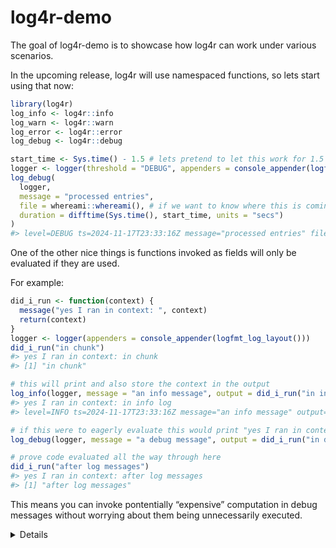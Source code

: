 
<!-- README.md is generated from README.Rmd. Please edit that file -->

# log4r-demo

<!-- badges: start -->

<!-- badges: end -->

The goal of log4r-demo is to showcase how log4r can work under various
scenarios.

In the upcoming release, log4r will use namespaced functions, so lets
start using that now:

``` r
library(log4r)
log_info <- log4r::info
log_warn <- log4r::warn
log_error <- log4r::error
log_debug <- log4r::debug
```

``` r
start_time <- Sys.time() - 1.5 # lets pretend to let this work for 1.5 seconds
logger <- logger(threshold = "DEBUG", appenders = console_appender(logfmt_log_layout()))
log_debug(
  logger, 
  message = "processed entries", 
  file = whereami::whereami(), # if we want to know where this is coming from
  duration = difftime(Sys.time(), start_time, units = "secs")
)
#> level=DEBUG ts=2024-11-17T23:33:16Z message="processed entries" file=./README.Rmd duration=1.507
```

One of the other nice things is functions invoked as fields will only be
evaluated if they are used.

For example:

``` r
did_i_run <- function(context) {
  message("yes I ran in context: ", context)
  return(context)
}
logger <- logger(appenders = console_appender(logfmt_log_layout()))
did_i_run("in chunk")
#> yes I ran in context: in chunk
#> [1] "in chunk"

# this will print and also store the context in the output
log_info(logger, message = "an info message", output = did_i_run("in info log"))
#> yes I ran in context: in info log
#> level=INFO ts=2024-11-17T23:33:16Z message="an info message" output="in info log"

# if this were to eagerly evaluate this would print "yes I ran in context: in debug log" even if the log doesn't print
log_debug(logger, message = "a debug message", output = did_i_run("in debug log"))

# prove code evaluated all the way through here
did_i_run("after log messages")
#> yes I ran in context: after log messages
#> [1] "after log messages"
```

This means you can invoke pontentially “expensive” computation in debug
messages without worrying about them being unnecessarily executed.

<details>

``` r
sessionInfo()
#> R version 4.3.2 (2023-10-31)
#> Platform: aarch64-apple-darwin20 (64-bit)
#> Running under: macOS Sonoma 14.5
#> 
#> Matrix products: default
#> BLAS:   /System/Library/Frameworks/Accelerate.framework/Versions/A/Frameworks/vecLib.framework/Versions/A/libBLAS.dylib 
#> LAPACK: /Library/Frameworks/R.framework/Versions/4.3-arm64/Resources/lib/libRlapack.dylib;  LAPACK version 3.11.0
#> 
#> locale:
#> [1] en_US.UTF-8/en_US.UTF-8/en_US.UTF-8/C/en_US.UTF-8/en_US.UTF-8
#> 
#> time zone: America/New_York
#> tzcode source: internal
#> 
#> attached base packages:
#> [1] stats     graphics  grDevices utils     datasets  methods   base     
#> 
#> other attached packages:
#> [1] log4r_0.4.4
#> 
#> loaded via a namespace (and not attached):
#>  [1] jsonlite_1.8.8    crayon_1.5.3      compiler_4.3.2    highr_0.11        whereami_0.2.0    jquerylib_0.1.4  
#>  [7] credentials_2.0.1 yaml_2.3.10       fastmap_1.2.0     R6_2.5.1          pak_0.8.0         knitr_1.48       
#> [13] tibble_3.2.1      rprojroot_2.0.4   openssl_2.1.1     R.cache_0.16.0    bslib_0.8.0       pillar_1.9.0     
#> [19] R.utils_2.12.3    rlang_1.1.4       utf8_1.2.4        cachem_1.1.0      xfun_0.47         sass_0.4.9       
#> [25] fs_1.6.4          sys_3.4.2         cli_3.6.3         withr_3.0.1       magrittr_2.0.3    digest_0.6.37    
#> [31] rstudioapi_0.16.0 askpass_1.2.0     gert_2.0.1        lifecycle_1.0.4   R.oo_1.25.0       R.methodsS3_1.8.2
#> [37] vctrs_0.6.5       evaluate_0.24.0   glue_1.7.0        data.table_1.16.0 whisker_0.4.1     styler_1.10.2    
#> [43] fansi_1.0.6       rmarkdown_2.28    purrr_1.0.2       tools_4.3.2       usethis_3.0.0     pkgconfig_2.0.3  
#> [49] htmltools_0.5.8.1
```

</details>
